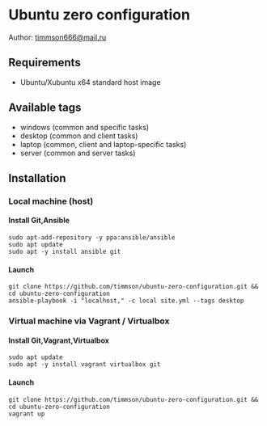 # Ubuntu zero configuration
Author: [timmson666@mail.ru](mailto:timmson666@mail.ru)

## Requirements

 * Ubuntu/Xubuntu x64 standard host image
 
## Available tags
 * windows (common and specific tasks)
 * desktop (common and client tasks)
 * laptop  (common, client and laptop-specific tasks)
 * server  (common and server tasks)

## Installation

### Local machine (host)
#### Install Git,Ansible
```
sudo apt-add-repository -y ppa:ansible/ansible
sudo apt update
sudo apt -y install ansible git
```

#### Launch
```
git clone https://github.com/timmson/ubuntu-zero-configuration.git && cd ubuntu-zero-configuration 
ansible-playbook -i "localhost," -c local site.yml --tags desktop
```

### Virtual machine via Vagrant / Virtualbox
#### Install Git,Vagrant,Virtualbox
```
sudo apt update
sudo apt -y install vagrant virtualbox git
```

#### Launch
```
git clone https://github.com/timmson/ubuntu-zero-configuration.git && cd ubuntu-zero-configuration 
vagrant up
```





